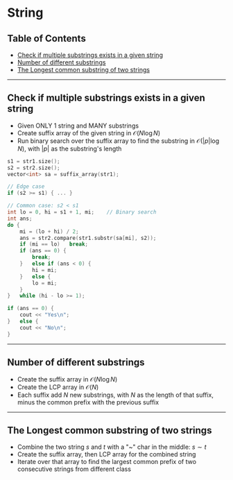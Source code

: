 <!-- omit in toc -->
# String

<!-- omit in toc -->
## Table of Contents

- [Check if multiple substrings exists in a given string](#check-if-multiple-substrings-exists-in-a-given-string)
- [Number of different substrings](#number-of-different-substrings)
- [The Longest common substring of two strings](#the-longest-common-substring-of-two-strings)

-------

## Check if multiple substrings exists in a given string

- Given ONLY 1 string and MANY substrings
- Create suffix array of the given string in $\mathcal{O}(N \log N)$
- Run binary search over the suffix array to find the substring in $\mathcal{O}(|p| \log N)$, with $|p|$ as the substring's length

```cpp
s1 = str1.size();
s2 = str2.size();
vector<int> sa = suffix_array(str1);

// Edge case
if (s2 >= s1) { ... }

// Common case: s2 < s1
int lo = 0, hi = s1 + 1, mi;    // Binary search
int ans;
do {
    mi = (lo + hi) / 2;
    ans = str2.compare(str1.substr(sa[mi], s2));
    if (mi == lo)   break;
    if (ans == 0) {
        break;
    }   else if (ans < 0) {
        hi = mi;
    }   else {
        lo = mi;
    }
}   while (hi - lo >= 1);

if (ans == 0) {
    cout << "Yes\n";
}   else {
    cout << "No\n";
}
```

-------

## Number of different substrings

- Create the suffix array in $\mathcal{O}(N \log N)$
- Create the LCP array in $\mathcal{O}(N)$
- Each suffix add $N$ new substrings, with $N$ as the length of that suffix, minus the common prefix with the previous suffix

-------

## The Longest common substring of two strings

- Combine the two string $s$ and $t$ with a "~" char in the middle: $s\sim t$
- Create the suffix array, then LCP array for the combined string
- Iterate over that array to find the largest common prefix of two consecutive strings from different class
